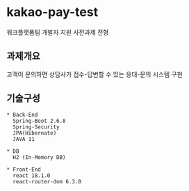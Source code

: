 # kakao-pay-test
워크플랫폼팀 개발자 지원 사전과제 전형
## 과제개요
고객이 문의하면 상담사가 접수-답변할 수 있는 응대-문의 시스템 구현
## 기술구성
    * Back-End
      Spring-Boot 2.6.8
      Spring-Security
      JPA(Hibernate)
      JAVA 11
    
    * DB
      H2 (In-Memory DB)
    
    * Front-End
      react 18.1.0
      react-router-dom 6.3.0
    
      
